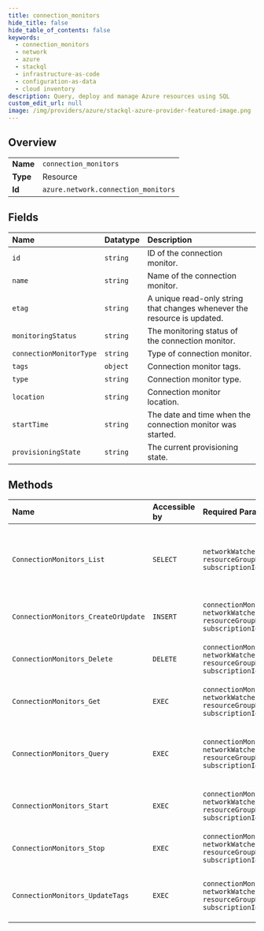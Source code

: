 ```yaml
---
title: connection_monitors
hide_title: false
hide_table_of_contents: false
keywords:
  - connection_monitors
  - network
  - azure    
  - stackql
  - infrastructure-as-code
  - configuration-as-data
  - cloud inventory
description: Query, deploy and manage Azure resources using SQL
custom_edit_url: null
image: /img/providers/azure/stackql-azure-provider-featured-image.png
---
```

  
    

## Overview
<table><tbody>
<tr><td><b>Name</b></td><td><code>connection_monitors</code></td></tr>
<tr><td><b>Type</b></td><td>Resource</td></tr>
<tr><td><b>Id</b></td><td><code>azure.network.connection_monitors</code></td></tr>
</tbody></table>

## Fields
| Name | Datatype | Description |
|:-----|:---------|:------------|
| `id` | `string` | ID of the connection monitor. |
| `name` | `string` | Name of the connection monitor. |
| `etag` | `string` | A unique read-only string that changes whenever the resource is updated. |
| `monitoringStatus` | `string` | The monitoring status of the connection monitor. |
| `connectionMonitorType` | `string` | Type of connection monitor. |
| `tags` | `object` | Connection monitor tags. |
| `type` | `string` | Connection monitor type. |
| `location` | `string` | Connection monitor location. |
| `startTime` | `string` | The date and time when the connection monitor was started. |
| `provisioningState` | `string` | The current provisioning state. |
## Methods
| Name | Accessible by | Required Params | Description |
|:-----|:--------------|:----------------|:------------|
| `ConnectionMonitors_List` | `SELECT` | `networkWatcherName, resourceGroupName, subscriptionId` | Lists all connection monitors for the specified Network Watcher. |
| `ConnectionMonitors_CreateOrUpdate` | `INSERT` | `connectionMonitorName, networkWatcherName, resourceGroupName, subscriptionId` | Create or update a connection monitor. |
| `ConnectionMonitors_Delete` | `DELETE` | `connectionMonitorName, networkWatcherName, resourceGroupName, subscriptionId` | Deletes the specified connection monitor. |
| `ConnectionMonitors_Get` | `EXEC` | `connectionMonitorName, networkWatcherName, resourceGroupName, subscriptionId` | Gets a connection monitor by name. |
| `ConnectionMonitors_Query` | `EXEC` | `connectionMonitorName, networkWatcherName, resourceGroupName, subscriptionId` | Query a snapshot of the most recent connection states. |
| `ConnectionMonitors_Start` | `EXEC` | `connectionMonitorName, networkWatcherName, resourceGroupName, subscriptionId` | Starts the specified connection monitor. |
| `ConnectionMonitors_Stop` | `EXEC` | `connectionMonitorName, networkWatcherName, resourceGroupName, subscriptionId` | Stops the specified connection monitor. |
| `ConnectionMonitors_UpdateTags` | `EXEC` | `connectionMonitorName, networkWatcherName, resourceGroupName, subscriptionId` | Update tags of the specified connection monitor. |
